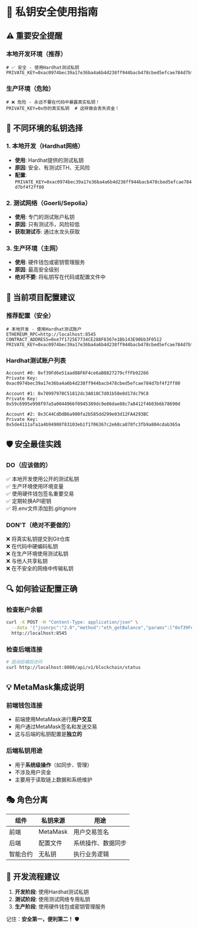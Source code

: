# 🔐 私钥安全使用指南

## ⚠️ **重要安全提醒**

### **本地开发环境（推荐）**
```env
# ✅ 安全 - 使用Hardhat测试私钥
PRIVATE_KEY=0xac0974bec39a17e36ba4a6b4d238ff944bacb478cbed5efcae784d7bf4f2ff80
```

### **生产环境（危险）**
```env
# ❌ 危险 - 永远不要在代码中暴露真实私钥！
PRIVATE_KEY=0x你的真实私钥  # 这样做会丢失资金！
```

## 🎯 **不同环境的私钥选择**

### **1. 本地开发（Hardhat网络）**
- **使用**: Hardhat提供的测试私钥
- **原因**: 安全、有测试ETH、无风险
- **配置**: `PRIVATE_KEY=0xac0974bec39a17e36ba4a6b4d238ff944bacb478cbed5efcae784d7bf4f2ff80`

### **2. 测试网络（Goerli/Sepolia）**
- **使用**: 专门的测试账户私钥
- **原因**: 只有测试币，风险较低
- **获取测试币**: 通过水龙头获取

### **3. 生产环境（主网）**
- **使用**: 硬件钱包或密钥管理服务
- **原因**: 最高安全级别
- **绝对不要**: 将私钥写在代码或配置文件中

## 🔧 **当前项目配置建议**

### **推荐配置（安全）**
```env
# 本地开发 - 使用Hardhat测试账户
ETHEREUM_RPC=http://localhost:8545
CONTRACT_ADDRESS=0xe7f1725E7734CE288F8367e1Bb143E90bb3F0512
PRIVATE_KEY=0xac0974bec39a17e36ba4a6b4d238ff944bacb478cbed5efcae784d7bf4f2ff80
```

### **Hardhat测试账户列表**
```
Account #0: 0xf39Fd6e51aad88F6F4ce6aB8827279cffFb92266
Private Key: 0xac0974bec39a17e36ba4a6b4d238ff944bacb478cbed5efcae784d7bf4f2ff80

Account #1: 0x70997970C51812dc3A010C7d01b50e0d17dc79C8
Private Key: 0x59c6995e998f97a5a0044966f0945389dc9e86dae88c7a8412f4603b6b78690d

Account #2: 0x3C44CdDdB6a900fa2b585dd299e03d12FA4293BC
Private Key: 0x5de4111afa1a4b94908f83103eb1f1706367c2e68ca870fc3fb9a804cdab365a
```

## 🛡️ **安全最佳实践**

### **DO（应该做的）**
✅ 本地开发使用公开的测试私钥  
✅ 生产环境使用环境变量  
✅ 使用硬件钱包签名重要交易  
✅ 定期轮换API密钥  
✅ 将.env文件添加到.gitignore  

### **DON'T（绝对不要做的）**
❌ 将真实私钥提交到Git仓库  
❌ 在代码中硬编码私钥  
❌ 在生产环境使用测试私钥  
❌ 与他人共享私钥  
❌ 在不安全的网络中传输私钥  

## 🔍 **如何验证配置正确**

### **检查账户余额**
```bash
curl -X POST -H "Content-Type: application/json" \
  --data '{"jsonrpc":"2.0","method":"eth_getBalance","params":["0xf39Fd6e51aad88F6F4ce6aB8827279cffFb92266","latest"],"id":1}' \
  http://localhost:8545
```

### **检查后端连接**
```bash
# 启动后端后访问
curl http://localhost:8080/api/v1/blockchain/status
```

## 💡 **MetaMask集成说明**

### **前端钱包连接**
- 前端使用MetaMask进行**用户交互**
- 用户通过MetaMask签名和发送交易
- 这与后端的私钥配置是**独立的**

### **后端私钥用途**
- 用于**系统级操作**（如同步、管理）
- 不涉及用户资金
- 主要用于读取链上数据和系统维护

## 🎭 **角色分离**

| 组件 | 私钥来源 | 用途 |
|------|----------|------|
| 前端 | MetaMask | 用户交易签名 |
| 后端 | 配置文件 | 系统操作、数据同步 |
| 智能合约 | 无私钥 | 执行业务逻辑 |

## 🔄 **开发流程建议**

1. **开发阶段**: 使用Hardhat测试私钥
2. **测试阶段**: 使用测试网络专用私钥
3. **生产阶段**: 使用硬件钱包或密钥管理服务

记住：**安全第一，便利第二！** 🛡️
